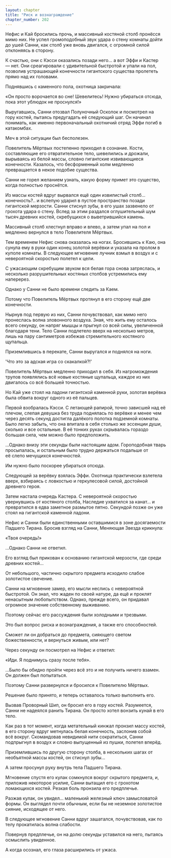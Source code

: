 ```yaml
---
layout: chapter
title: "Риск и вознаграждение"
chapter_number: 202
---
```


Нефис и Кай бросились прочь, и массивный костяной столб пронёсся мимо них. Не успел громоподобный звук удара о стену комнаты дойти до ушей Санни, как столб уже вновь двигался, с огромной силой отклоняясь в сторону.

К счастью, они с Кэсси оказались позади него... а вот Эффи и Кастер — нет. Они среагировали с удивительной быстротой и упали на пол, позволив устрашающей конечности гигантского существа пролететь прямо над их головами.

Поднявшись с каменного пола, охотница закричала:

«Он просто ворочается во сне! Шевелитесь! Нужно убираться отсюда, пока этот ублюдок не проснулся!»

Выругавшись, Санни отозвал Полуночный Осколок и посмотрел на гору костей, пытаясь предугадать её следующий шаг. Он начинал понимать, как именно первоначальный охотничий отряд Эффи погиб в катакомбах.

Меч в этой ситуации был бесполезен.

Повелитель Мёртвых постепенно приходил в сознание. Кости, составляющие его отвратительное тело, шевелились и дрожали, вырываясь из белой массы, словно гигантские извивающиеся конечности. Казалось, что бесформенный холм медленно превращается в некое подобие существа.

Санни не горел желанием узнать, какую форму примет это существо, когда полностью проснётся.

Из массы костей вдруг вырвался ещё один извилистый столб... конечность?.. и вслепую ударил в пустое пространство позади гигантской мерзости. Санни стиснул зубы, в его ушах зазвенело от грохота удара о стену. Вслед за этим раздался оглушительный шум тысяч древних костей, скребущихся о выветрившийся камень.

Массивный столб хлестнул вправо и влево, а затем упал на пол и медленно вернулся в тело Повелителя Мёртвых.

Тем временем Нефис снова оказалась на ногах. Бросившись к Каю, она сунула ему в руки один конец золотой верёвки и указала на пролом в куполе комнаты. В следующее мгновение лучник взмыл в воздух и с невероятной скоростью полетел к цели.

С ужасающим скребущим звуком вся белая гора снова затряслась, и несколько разрушительных костяных столбов устремились ему наперерез.

Однако у Санни не было времени следить за Каем.

Потому что Повелитель Мёртвых протянул в его сторону ещё две конечности.

Нырнув под первую из них, Санни почувствовал, как мимо него пронеслась волна зловонного воздуха. Зная, что жить ему осталось всего секунду, он напряг мышцы и прыгнул со всей силы, увеличенной благодаря тени. Тело Санни подлетело вверх на несколько метров, лишь на пару сантиметров избежав стремительного костяного щупальца.

Приземлившись в перекате, Санни выругался и поднялся на ноги.

'Что это за адская игра со скакалкой?!'

Повелитель Мёртвых медленно приходил в себя. Из нагромождения трупов появлялись всё новые костяные щупальца, каждое из них двигалось со всё большей точностью.

Но Кай уже стоял на ладони гигантской каменной руки, золотая верёвка была обвита вокруг одного из её пальцев.

Первой взобралась Кэсси. С летающей рапирой, точно зависшей над её плечом, слепая девушка без труда поднялась по верёвке и менее чем через десять секунд достигла далёкого полотка подземной комнаты. Было легко забыть, что она впитала в себя столько же эссенции души, сколько и все остальные. В её тонких руках скрывалась гораздо большая сила, чем можно было предположить.

...Однако внизу эти секунды были настоящим адом. Гороподобная тварь просыпалась, и остальным было трудно держаться подальше от её слепо мечущихся конечностей.

Им нужно было поскорее убираться отсюда.

Следующей за верёвку взялась Эффи. Охотница практически взлетела вверх, взбираясь с ловкостью и геркулесовой силой, достойной древнего героя.

Затем настала очередь Кастера. С невероятной скоростью увернувшись от костяного столба, Наследие ухватился за канат... и превратился в едва заметное размытое пятно. Секундой позже он уже стоял на гигантской каменной ладони.

Нефис и Санни были единственными оставшимися в зоне досягаемости Падшего Тирана. Бросив взгляд на Санни, Меняющая Звезда крикнула:

«Твоя очередь!»

...Однако Санни не ответил.

Его взгляд был прикован к основанию гигантской мерзости, где среди древних костей...

От небольшого, частично скрытого предмета исходило слабое золотистое свечение.

Санни на мгновение замер, его мысли неслись с невероятной быстротой. Он знал, что жаден по своей натуре, да ещё и проклят ненасытным любопытством. Однако, прежде всего, он придавал огромное значение собственному выживанию.

Поэтому сейчас его рассуждения были холодными и трезвыми.

Это был вопрос риска и вознаграждения, а также его способностей.

Сможет ли он добраться до предмета, сияющего светом божественности, и вернуться живым, или нет?

Через секунду он посмотрел на Нефис и ответил:

«Иди. Я поднимусь сразу после тебя».

...Было бы обидно пройти через всё это и не получить ничего взамен. Он должен был попытаться.

Поэтому Санни развернулся и бросился к Повелителю Мёртвых.

Решение было принято, и теперь оставалось только выполнить его.

Вызвав Проворный Шип, он бросил его в гору костей. Разумеется, Санни не надеялся ранить Тирана. Он просто хотел вонзить кунай в его тело.

Как раз в тот момент, когда метательный кинжал пронзил массу костей, в его сторону вдруг метнулась белая конечность, заслонив собой всё вокруг. Скомандовав невидимой нити сократиться, Санни подпрыгнул в воздух и словно выпущенный из пушки, полетел вперёд.

Приземлившись по другую сторону столба, в нескольких шагах от необъятной массы костей, он стиснул зубы...

А затем просунул руку внутрь тела Падшего Тирана.

Мгновение спустя его кулак сомкнулся вокруг скрытого предмета, и, приложив некоторое усилие, Санни вытащил его с грохотом ломающихся костей. Резкая боль пронзила его предплечье.

Разжав кулак, он увидел... маленький железный ключ замысловатой формы. Он выглядел почти обычным, если бы не неземное золотистое сияние, исходящее от него.

В следующее мгновение Санни вдруг зашатался, почувствовав, как по телу прокатилась волна слабости.

Повернув предплечье, он на долю секунды уставился на него, пытаясь осмыслить увиденное.

А когда осознал, его глаза расширились от ужаса.